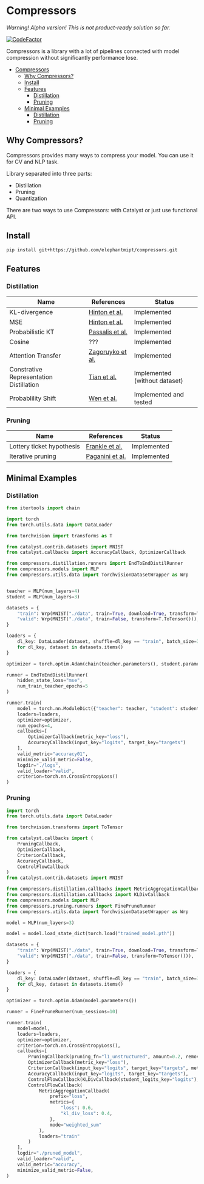 # Compressors

_Warning! Alpha version! This is not product-ready solution so far._

[![CodeFactor](https://www.codefactor.io/repository/github/elephantmipt/compressors/badge)](https://www.codefactor.io/repository/github/elephantmipt/compressors)

Compressors is a library with a lot of pipelines connected with model compression without significantly performance lose.


* [Compressors](#compressors)
   * [Why Compressors?](#why-compressors)
   * [Install](#install)
   * [Features](#features)
      * [Distillation](#distillation)
      * [Pruning](#pruning)
   * [Minimal Examples](#minimal-examples)
      * [Distillation](#distillation-1)
      * [Pruning](#pruning-1)



## Why Compressors?

Compressors provides many ways to compress your model. You can use it for CV and NLP task.

Library separated into three parts:

- Distillation
- Pruning
- Quantization

There are two ways to use Compressors: with Catalyst or just use functional API.

## Install

```bash
pip install git+https://github.com/elephantmipt/compressors.git
```

## Features

### Distillation

| Name               | References        | Status      |
| ----------------   | ----------------- | ----------- |
| KL-divergence      | [Hinton et al.](https://arxiv.org/abs/1503.02531)     | Implemented |
| MSE                | [Hinton et al.](https://arxiv.org/abs/1503.02531)     | Implemented |
| Probabilistic KT   | [Passalis et al.](https://arxiv.org/abs/1803.10837)   | Implemented |
| Cosine             | ???                                                   | Implemented |
| Attention Transfer | [Zagoruyko et al.](https://arxiv.org/abs/1612.03928)  | Implemented |
| Constrative Representation Distillation | [Tian et al.](https://arxiv.org/pdf/1910.10699.pdf)| Implemented (without dataset) |
| Probablility Shift  | [Wen et al.](https://arxiv.org/abs/1911.07471) | Implemented and tested |

### Pruning

| Name               | References        | Status      |
| ----------------   | ----------------- | ----------- |
| Lottery ticket hypothesis | [Frankle et al.](https://arxiv.org/abs/1803.03635) | Implemented |
| Iterative pruning  | [Paganini et al.](https://arxiv.org/pdf/2001.05050.pdf) | Implemented |

## Minimal Examples

### Distillation

```python
from itertools import chain

import torch
from torch.utils.data import DataLoader

from torchvision import transforms as T

from catalyst.contrib.datasets import MNIST
from catalyst.callbacks import AccuracyCallback, OptimizerCallback

from compressors.distillation.runners import EndToEndDistilRunner
from compressors.models import MLP
from compressors.utils.data import TorchvisionDatasetWrapper as Wrp


teacher = MLP(num_layers=4)
student = MLP(num_layers=3)

datasets = {
    "train": Wrp(MNIST("./data", train=True, download=True, transform=T.ToTensor())),
    "valid": Wrp(MNIST("./data", train=False, transform=T.ToTensor())),
}

loaders = {
    dl_key: DataLoader(dataset, shuffle=dl_key == "train", batch_size=32)
    for dl_key, dataset in datasets.items()
}

optimizer = torch.optim.Adam(chain(teacher.parameters(), student.parameters()))

runner = EndToEndDistilRunner(
    hidden_state_loss="mse",
    num_train_teacher_epochs=5
)

runner.train(
    model = torch.nn.ModuleDict({"teacher": teacher, "student": student}),
    loaders=loaders,
    optimizer=optimizer,
    num_epochs=4,
    callbacks=[
        OptimizerCallback(metric_key="loss"), 
        AccuracyCallback(input_key="logits", target_key="targets")
    ],
    valid_metric="accuracy01",
    minimize_valid_metric=False,
    logdir="./logs",
    valid_loader="valid",
    criterion=torch.nn.CrossEntropyLoss()
)
```

### Pruning

```python
import torch
from torch.utils.data import DataLoader

from torchvision.transforms import ToTensor

from catalyst.callbacks import (
    PruningCallback, 
    OptimizerCallback, 
    CriterionCallback, 
    AccuracyCallback, 
    ControlFlowCallback
)
from catalyst.contrib.datasets import MNIST

from compressors.distillation.callbacks import MetricAggregationCallback
from compressors.distillation.callbacks import KLDivCallback
from compressors.models import MLP
from compressors.pruning.runners import FinePruneRunner
from compressors.utils.data import TorchvisionDatasetWrapper as Wrp

model = MLP(num_layers=3)

model = model.load_state_dict(torch.load("trained_model.pth"))

datasets = {
    "train": Wrp(MNIST("./data", train=True, download=True, transform=ToTensor())),
    "valid": Wrp(MNIST("./data", train=False, transform=ToTensor())),
}

loaders = {
    dl_key: DataLoader(dataset, shuffle=dl_key == "train", batch_size=32)
    for dl_key, dataset in datasets.items()
}

optimizer = torch.optim.Adam(model.parameters())

runner = FinePruneRunner(num_sessions=10)

runner.train(
    model=model,
    loaders=loaders,
    optimizer=optimizer,
    criterion=torch.nn.CrossEntropyLoss(),
    callbacks=[
        PruningCallback(pruning_fn="l1_unstructured", amount=0.2, remove_reparametrization_on_stage_end=False),
        OptimizerCallback(metric_key="loss"),
        CriterionCallback(input_key="logits", target_key="targets", metric_key="loss"),
        AccuracyCallback(input_key="logits", target_key="targets"),
        ControlFlowCallback(KLDivCallback(student_logits_key="logits"), loaders="train"),
        ControlFlowCallback(
            MetricAggregationCallback(
                prefix="loss",
                metrics={
                    "loss": 0.6,
                    "kl_div_loss": 0.4,   
                },
                mode="weighted_sum"
            ),
            loaders="train"
        )
    ],
    logdir="./pruned_model",
    valid_loader="valid",
    valid_metric="accuracy",
    minimize_valid_metric=False,
)
```
